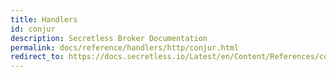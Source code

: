 ```yaml
---
title: Handlers
id: conjur
description: Secretless Broker Documentation
permalink: docs/reference/handlers/http/conjur.html
redirect_to: https://docs.secretless.io/Latest/en/Content/References/connectors/http/conjur.htm
---
```

